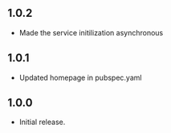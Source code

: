 ## 1.0.2

* Made the service initilization asynchronous

## 1.0.1

* Updated homepage in pubspec.yaml

## 1.0.0

* Initial release.

